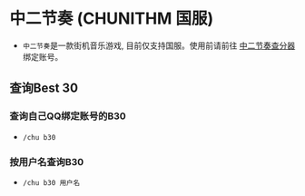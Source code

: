 # 中二节奏 (CHUNITHM 国服)

- `中二节奏`是一款街机音乐游戏, 目前仅支持国服。使用前请前往 [中二节奏查分器](https://www.diving-fish.com/maimaidx/prober/) 绑定账号。



## 查询Best 30

### 查询自己QQ绑定账号的B30

- `/chu b30`



### 按用户名查询B30

- `/chu b30 用户名`